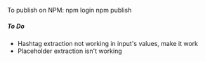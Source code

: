 To publish on NPM:
npm login
npm publish

##### To Do

- Hashtag extraction not working in input's values, make it work
- Placeholder extraction isn't working
